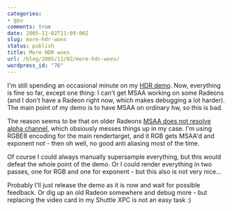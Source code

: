 ```yaml
---
categories:
- gpu
comments: true
date: 2005-11-02T11:09:00Z
slug: more-hdr-woes
status: publish
title: More HDR woes
url: /blog/2005/11/02/more-hdr-woes/
wordpress_id: "76"
---
```


I'm still spending an occasional minute on my [HDR demo](/blog/2005/10/23/jumped-onto-hdr-bandwagon). Now, everything is fine so far, except one thing: I can't get MSAA working on some Radeons (and I don't have a Radeon right now, which makes debugging a lot harder). The main point of my demo is to have MSAA on ordinary hw, so this is bad.

The reason seems to be that on older Radeons [MSAA does not resolve alpha channel](http://www.beyond3d.com/forum/showthread.php?p=611933#post611933), which obsiously messes things up in my case. I'm using RGBE8 encoding for the main rendertarget, and it RGB gets MSAA'd and exponent not - then oh well, no good anti aliasing most of the time.

Of course I could always manually supersample everything, but this would defeat the whole point of the demo. Or I could render everything in two passes, one for RGB and one for exponent - but this also is not very nice...

Probably I'll just release the demo as it is now and wait for possible feedback. Or dig up an old Radeon somewhere and debug more - but replacing the video card in my Shuttle XPC is not an easy task :)

